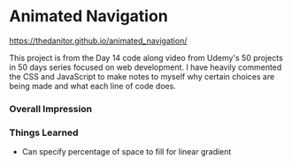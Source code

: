 # Animated Navigation

https://thedanitor.github.io/animated_navigation/

This project is from the Day 14 code along video from Udemy's 50 projects in 50 days series focused on web development. I have heavily commented the CSS and JavaScript to make notes to myself why certain choices are being made and what each line of code does.

### Overall Impression



### Things Learned

* Can specify percentage of space to fill for linear gradient